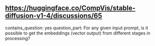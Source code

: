 ## https://huggingface.co/CompVis/stable-diffusion-v1-4/discussions/65

contains_question: yes
question_part: For any given input prompt, is it possible to get the embeddings (vector output) from different stages in processing?